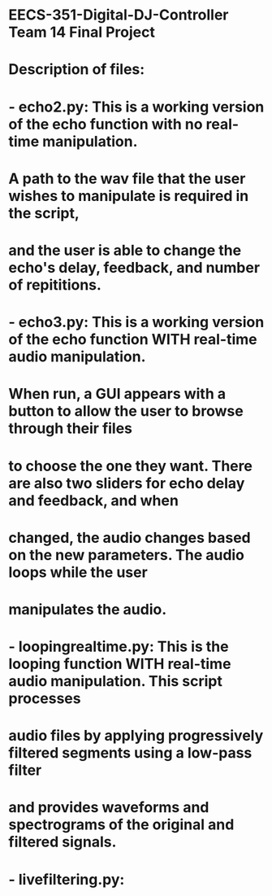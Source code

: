# EECS-351-Digital-DJ-Controller Team 14 Final Project
#
# Description of files:
#
#   - echo2.py: This is a working version of the echo function with no real-time manipulation. 
#               A path to the wav file that the user wishes to manipulate is required in the script,
#               and the user is able to change the echo's delay, feedback, and number of repititions. 
#
#   - echo3.py: This is a working version of the echo function WITH real-time audio manipulation.
#               When run, a GUI appears with a button to allow the user to browse through their files
#               to choose the one they want. There are also two sliders for echo delay and feedback, and when 
#               changed, the audio changes based on the new parameters. The audio loops while the user
#               manipulates the audio.                    
#
#   - loopingrealtime.py: This is the looping function WITH real-time audio manipulation. This script processes
#                 audio files by applying progressively filtered segments using a low-pass filter
#                 and provides waveforms and spectrograms of the original and filtered signals. 
#   
#   - livefiltering.py: 
#
#
#
#
#
#
#
#
#
#
#
#
#
#
#

